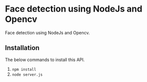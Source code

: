 # Face detection using NodeJs and Opencv

Face detection using NodeJs and Opencv.


## Installation 
The below commands to install this API.
1. `npm install`
2. `node server.js`

